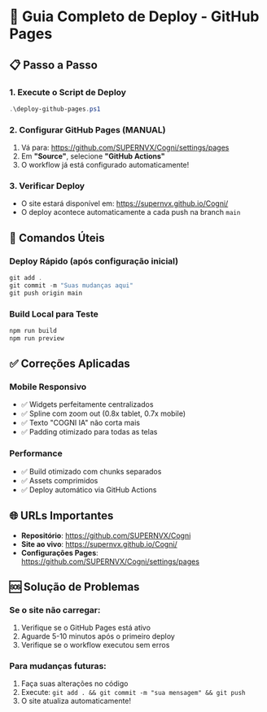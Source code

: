 # 🚀 Guia Completo de Deploy - GitHub Pages

## 📋 Passo a Passo

### 1. Execute o Script de Deploy
```powershell
.\deploy-github-pages.ps1
```

### 2. Configurar GitHub Pages (MANUAL)
1. Vá para: https://github.com/SUPERNVX/Cogni/settings/pages
2. Em **"Source"**, selecione **"GitHub Actions"**
3. O workflow já está configurado automaticamente!

### 3. Verificar Deploy
- O site estará disponível em: https://supernvx.github.io/Cogni/
- O deploy acontece automaticamente a cada push na branch `main`

## 🔧 Comandos Úteis

### Deploy Rápido (após configuração inicial)
```powershell
git add .
git commit -m "Suas mudanças aqui"
git push origin main
```

### Build Local para Teste
```powershell
npm run build
npm run preview
```

## ✅ Correções Aplicadas

### Mobile Responsivo
- ✅ Widgets perfeitamente centralizados
- ✅ Spline com zoom out (0.8x tablet, 0.7x mobile)
- ✅ Texto "COGNI IA" não corta mais
- ✅ Padding otimizado para todas as telas

### Performance
- ✅ Build otimizado com chunks separados
- ✅ Assets comprimidos
- ✅ Deploy automático via GitHub Actions

## 🌐 URLs Importantes
- **Repositório**: https://github.com/SUPERNVX/Cogni
- **Site ao vivo**: https://supernvx.github.io/Cogni/
- **Configurações Pages**: https://github.com/SUPERNVX/Cogni/settings/pages

## 🆘 Solução de Problemas

### Se o site não carregar:
1. Verifique se o GitHub Pages está ativo
2. Aguarde 5-10 minutos após o primeiro deploy
3. Verifique se o workflow executou sem erros

### Para mudanças futuras:
1. Faça suas alterações no código
2. Execute: `git add . && git commit -m "sua mensagem" && git push`
3. O site atualiza automaticamente!